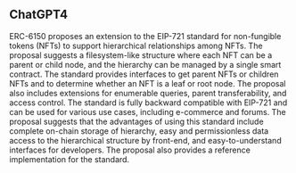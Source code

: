 ## ChatGPT4

ERC-6150 proposes an extension to the EIP-721 standard for non-fungible tokens (NFTs) to support hierarchical relationships among NFTs. The proposal suggests a filesystem-like structure where each NFT can be a parent or child node, and the hierarchy can be managed by a single smart contract. The standard provides interfaces to get parent NFTs or children NFTs and to determine whether an NFT is a leaf or root node. The proposal also includes extensions for enumerable queries, parent transferability, and access control. The standard is fully backward compatible with EIP-721 and can be used for various use cases, including e-commerce and forums. The proposal suggests that the advantages of using this standard include complete on-chain storage of hierarchy, easy and permissionless data access to the hierarchical structure by front-end, and easy-to-understand interfaces for developers. The proposal also provides a reference implementation for the standard.
